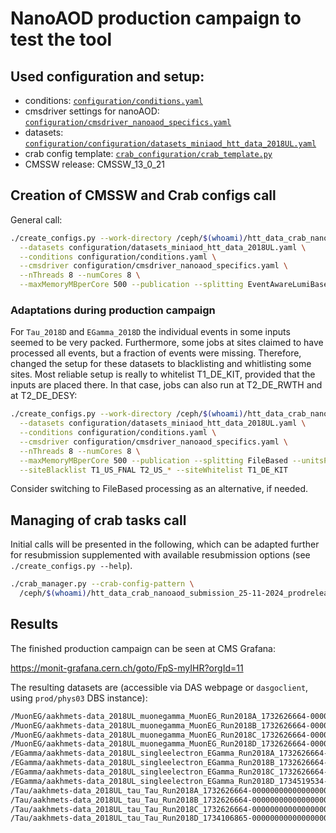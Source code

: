 # NanoAOD production campaign to test the tool

## Used configuration and setup:

* conditions: [`configuration/conditions.yaml`](../configuration/conditions.yaml)
* cmsdriver settings for nanoAOD: [`configuration/cmsdriver_nanoaod_specifics.yaml`](../configuration/cmsdriver_nanoaod_specifics.yaml)
* datasets: [`configuration/configuration/datasets_miniaod_htt_data_2018UL.yaml`](../configuration/datasets_miniaod_htt_data_2018UL.yaml)
* crab config template: [`crab_configuration/crab_template.py`](../crab_configuration/crab_template.py)
* CMSSW release: CMSSW_13_0_21

## Creation of CMSSW and Crab configs call

General call:

```bash
./create_configs.py --work-directory /ceph/$(whoami)/htt_data_crab_nanoaod_submission_25-11-2024_prodreleasev12/ \
  --datasets configuration/datasets_miniaod_htt_data_2018UL.yaml \
  --conditions configuration/conditions.yaml \
  --cmsdriver configuration/cmsdriver_nanoaod_specifics.yaml \
  --nThreads 8 --numCores 8 \
  --maxMemoryMBperCore 500 --publication --splitting EventAwareLumiBased --unitsPerJob 1000000 --maxJobRuntimeMin 900
```

### Adaptations during production campaign

For `Tau_2018D` and `EGamma_2018D` the individual events in some inputs seemed to be very packed. Furthermore, some jobs at sites claimed to have processed all events, but a fraction of events were missing. Therefore, changed the setup for these datasets to blacklisting and whitlisting some sites. Most reliable setup is really to whitelist T1_DE_KIT, provided that the inputs are placed there. In that case, jobs can also run at T2_DE_RWTH and at T2_DE_DESY:

```bash
./create_configs.py --work-directory /ceph/$(whoami)/htt_data_crab_nanoaod_submission_25-11-2024_prodreleasev12_filebased/ \
  --datasets configuration/datasets_miniaod_htt_data_2018UL.yaml \
  --conditions configuration/conditions.yaml \
  --cmsdriver configuration/cmsdriver_nanoaod_specifics.yaml \
  --nThreads 8 --numCores 8 \
  --maxMemoryMBperCore 500 --publication --splitting FileBased --unitsPerJob 5 --maxJobRuntimeMin 900 \
  --siteBlacklist T1_US_FNAL T2_US_* --siteWhitelist T1_DE_KIT
```

 Consider switching to FileBased processing as an alternative, if needed.

## Managing of crab tasks call

Initial calls will be presented in the following, which can be adapted further for resubmission supplemented with available resubmission options (see `./create_configs.py --help`).

```bash
./crab_manager.py --crab-config-pattern \
  /ceph/$(whoami)/htt_data_crab_nanoaod_submission_25-11-2024_prodreleasev12*/crabconfigs/*.py
```

## Results

The finished production campaign can be seen at CMS Grafana:

https://monit-grafana.cern.ch/goto/FpS-myIHR?orgId=11

The resulting datasets are (accessible via DAS webpage or `dasgoclient`, using `prod/phys03` DBS instance):

```bash
/MuonEG/aakhmets-data_2018UL_muonegamma_MuonEG_Run2018A_1732626664-00000000000000000000000000000000/USER
/MuonEG/aakhmets-data_2018UL_muonegamma_MuonEG_Run2018B_1732626664-00000000000000000000000000000000/USER
/MuonEG/aakhmets-data_2018UL_muonegamma_MuonEG_Run2018C_1732626664-00000000000000000000000000000000/USER
/MuonEG/aakhmets-data_2018UL_muonegamma_MuonEG_Run2018D_1732626664-00000000000000000000000000000000/USER
/EGamma/aakhmets-data_2018UL_singleelectron_EGamma_Run2018A_1732626664-00000000000000000000000000000000/USER
/EGamma/aakhmets-data_2018UL_singleelectron_EGamma_Run2018B_1732626664-00000000000000000000000000000000/USER
/EGamma/aakhmets-data_2018UL_singleelectron_EGamma_Run2018C_1732626664-00000000000000000000000000000000/USER
/EGamma/aakhmets-data_2018UL_singleelectron_EGamma_Run2018D_1734519534-00000000000000000000000000000000/USER
/Tau/aakhmets-data_2018UL_tau_Tau_Run2018A_1732626664-00000000000000000000000000000000/USER
/Tau/aakhmets-data_2018UL_tau_Tau_Run2018B_1732626664-00000000000000000000000000000000/USER
/Tau/aakhmets-data_2018UL_tau_Tau_Run2018C_1732626664-00000000000000000000000000000000/USER
/Tau/aakhmets-data_2018UL_tau_Tau_Run2018D_1734106865-00000000000000000000000000000000/USER
```